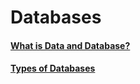 # Databases

#### [ What is Data and Database? ](https://medium.com/@ObitoUchia/database-3a90e7678416)
#### [ Types of Databases ](https://medium.com/@ObitoUchia/types-of-dataha-bf2a138c168e)
